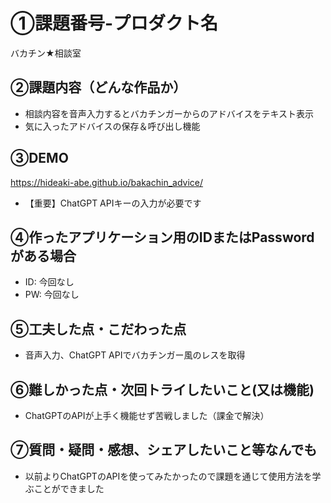 # ①課題番号-プロダクト名

バカチン★相談室

## ②課題内容（どんな作品か）

- 相談内容を音声入力するとバカチンガーからのアドバイスをテキスト表示
- 気に入ったアドバイスの保存＆呼び出し機能

## ③DEMO

https://hideaki-abe.github.io/bakachin_advice/
- 【重要】ChatGPT APIキーの入力が必要です

## ④作ったアプリケーション用のIDまたはPasswordがある場合

- ID: 今回なし
- PW: 今回なし

## ⑤工夫した点・こだわった点

- 音声入力、ChatGPT APIでバカチンガー風のレスを取得

## ⑥難しかった点・次回トライしたいこと(又は機能)

- ChatGPTのAPIが上手く機能せず苦戦しました（課金で解決）

## ⑦質問・疑問・感想、シェアしたいこと等なんでも

- 以前よりChatGPTのAPIを使ってみたかったので課題を通じて使用方法を学ぶことができました